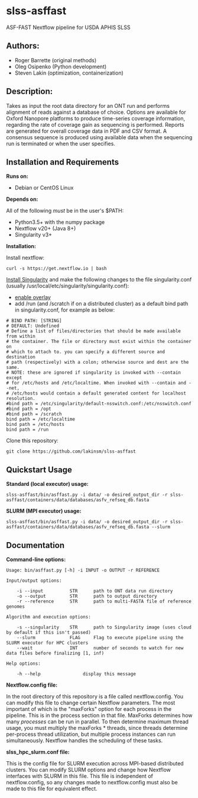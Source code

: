 # slss-asffast
ASF-FAST Nextflow pipeline for USDA APHIS SLSS

## Authors:
 - Roger Barrette (original methods)
 - Oleg Osipenko (Python development)
 - Steven Lakin (optimization, containerization)
 
## Description:

Takes as input the root data directory for an ONT run and performs alignment of reads against a database of choice.  Options 
are available for Oxford Nanopore platforms to produce time-series coverage information, regarding the rate of coverage
gain as sequencing is performed.  Reports are generated for overall coverage data in PDF and CSV format.  A consensus
sequence is produced using available data when the sequencing run is terminated or when the user specifies.

## Installation and Requirements

**Runs on:**
- Debian or CentOS Linux

**Depends on:**

All of the following *must* be in the user's $PATH:
 - Python3.5+ with the numpy package
 - Nextflow v20+ (Java 8+)
 - Singularity v3+
 
**Installation:**

Install nextflow:

```shell script
curl -s https://get.nextflow.io | bash
```

[Install Singularity](https://sylabs.io/guides/3.7/user-guide/quick_start.html#quick-installation-steps) and make the 
following changes to the file singularity.conf (usually /usr/local/etc/singularity/singularity.conf):
 
 - [enable overlay](https://singularity-admindoc.readthedocs.io/en/latest/the_singularity_config_file.html#user-bind-control-boolean-default-yes)
 - add /run (and /scratch if on a distributed cluster) as a default bind path in singularity.conf, for example as below: 
 
```
# BIND PATH: [STRING]
# DEFAULT: Undefined
# Define a list of files/directories that should be made available from within
# the container. The file or directory must exist within the container on
# which to attach to. you can specify a different source and destination
# path (respectively) with a colon; otherwise source and dest are the same.
# NOTE: these are ignored if singularity is invoked with --contain except
# for /etc/hosts and /etc/localtime. When invoked with --contain and --net,
# /etc/hosts would contain a default generated content for localhost resolution.
#bind path = /etc/singularity/default-nsswitch.conf:/etc/nsswitch.conf
#bind path = /opt
#bind path = /scratch
bind path = /etc/localtime
bind path = /etc/hosts
bind path = /run
```

Clone this repository:

```shell script
git clone https://github.com/lakinsm/slss-asffast
```

## Quickstart Usage

**Standard (local executor) usage:**

```shell script
slss-asffast/bin/asffast.py -i data/ -o desired_output_dir -r slss-asffast/containers/data/databases/asfv_refseq_db.fasta
```

**SLURM (MPI executor) usage:**

```shell script
slss-asffast/bin/asffast.py -i data/ -o desired_output_dir -r slss-asffast/containers/data/databases/asfv_refseq_db.fasta --slurm
```

## Documentation

**Command-line options:**

```
Usage: bin/asffast.py [-h] -i INPUT -o OUTPUT -r REFERENCE

Input/output options:

    -i --input          STR      path to ONT data run directory
    -o --output         STR      path to output directory
    -r --reference      STR      path to multi-FASTA file of reference genomes

Algorithm and execution options:

    -s --singularity    STR      path to Singularity image (uses cloud by default if this isn't passed)
    --slurm             FLAG     Flag to execute pipeline using the SLURM executor for HPC clusters
    --wait              INT      number of seconds to watch for new data files before finalizing [1, inf)

Help options:

    -h --help                display this message
``` 

**Nextflow.config file:**

In the root directory of this repository is a file called nextflow.config.  You can modify this file to change certain
Nextflow parameters.  The most important of which is the "maxForks" option for each process in the pipeline.  This is
in the process section in that file.  MaxForks determines how many *processes* can be run in parallel.  To then determine 
maximum thread usage, you must multiply the maxForks * threads, since threads determine per-process thread utilization, 
but multiple process instances can run simultaneously. Nextflow handles the scheduling of these tasks.

**slss_hpc_slurm.conf file:**

This is the config file for SLURM execution across MPI-based distributed clusters.  You can modify SLURM options and 
change how Nextflow interfaces with SLURM in this file.  This file is independent of nextflow.config, so any changes 
made to nextflow.config must also be made to this file for equivalent effect.
